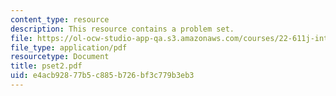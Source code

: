 ```yaml
---
content_type: resource
description: This resource contains a problem set.
file: https://ol-ocw-studio-app-qa.s3.amazonaws.com/courses/22-611j-introduction-to-plasma-physics-i-fall-2006/e4acb92877b5c885b726bf3c779b3eb3_pset2.pdf
file_type: application/pdf
resourcetype: Document
title: pset2.pdf
uid: e4acb928-77b5-c885-b726-bf3c779b3eb3
---
```

